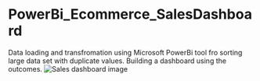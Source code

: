 # PowerBi_Ecommerce_SalesDashboard
Data loading and transfromation using Microsoft PowerBi tool fro sorting large data set with duplicate values. Building a dashboard using the outcomes.
![Sales dashboard image](https://github.com/SonalMangalAnalyst/PowerBi_Ecommerce_SalesDashboard/assets/77008424/babc1c29-c461-49cf-afd6-f3610e813ab3)

